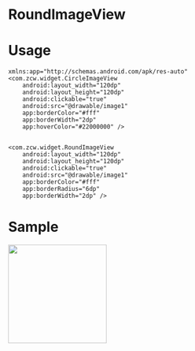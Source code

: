 RoundImageView
==============

Usage
==============
    xmlns:app="http://schemas.android.com/apk/res-auto"
    <com.zcw.widget.CircleImageView
        android:layout_width="120dp"
        android:layout_height="120dp"
        android:clickable="true"
        android:src="@drawable/image1"
        app:borderColor="#fff"
        app:borderWidth="2dp"
        app:hoverColor="#22000000" />
    
    
    <com.zcw.widget.RoundImageView
        android:layout_width="120dp"
        android:layout_height="120dp"
        android:clickable="true"
        android:src="@drawable/image1"
        app:borderColor="#fff"
        app:borderRadius="6dp"
        app:borderWidth="2dp" />
        
        
Sample
==============
<img src="https://github.com/zcweng/RoundImageView/blob/master/device-2014-10-31-183137.png" style="width:200px"/>


